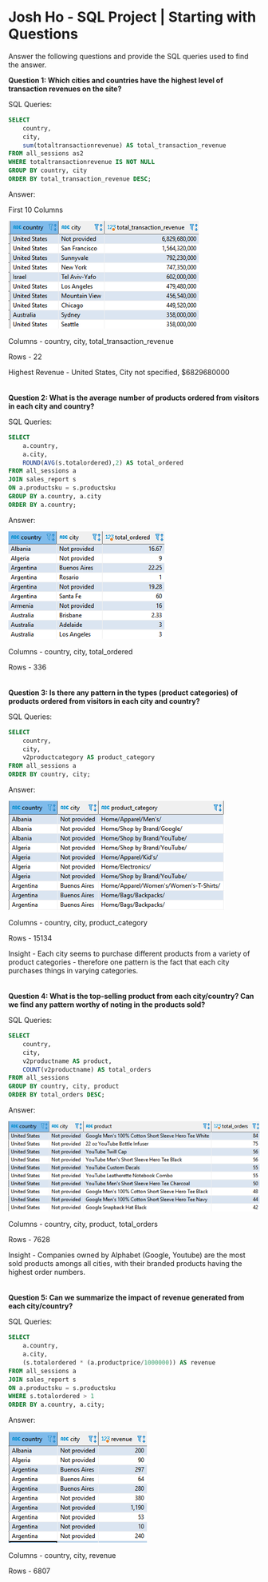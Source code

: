 # Josh Ho - SQL Project | Starting with Questions

Answer the following questions and provide the SQL queries used to find the answer.

**Question 1: Which cities and countries have the highest level of transaction revenues on the site?**


SQL Queries:
```SQL
SELECT 
	country, 
	city, 
	sum(totaltransactionrevenue) AS total_transaction_revenue
FROM all_sessions as2 
WHERE totaltransactionrevenue IS NOT NULL 
GROUP BY country, city 
ORDER BY total_transaction_revenue DESC;
```


Answer:

First 10 Columns

![](https://raw.githubusercontent.com/joshho77/SQL_Project/main/Images/q1.1.png "The first 10 columns of query")

Columns - country, city, total_transaction_revenue

Rows - 22

Highest Revenue - United States, City not specified, $6829680000
\
\
\
**Question 2: What is the average number of products ordered from visitors in each city and country?**


SQL Queries:
```SQL
SELECT 
	a.country,
	a.city,
	ROUND(AVG(s.totalordered),2) AS total_ordered
FROM all_sessions a
JOIN sales_report s 
ON a.productsku = s.productsku 
GROUP BY a.country, a.city 
ORDER BY a.country; 
```

Answer:

![](https://raw.githubusercontent.com/joshho77/SQL_Project/main/Images/q1.2.png "The first 10 columns of query")

Columns - country, city, total_ordered

Rows - 336
\
\
\
**Question 3: Is there any pattern in the types (product categories) of products ordered from visitors in each city and country?**


SQL Queries:
```SQL
SELECT 
	country,
	city,
	v2productcategory AS product_category  
FROM all_sessions a
ORDER BY country, city;
```

Answer:

![](https://raw.githubusercontent.com/joshho77/SQL_Project/main/Images/q1.3.png "The first 10 columns of query")

Columns - country, city, product_category

Rows - 15134

Insight - Each city seems to purchase different products from a variety of product categories - therefore one pattern is the fact that each city purchases things in varying categories.
\
\
\
**Question 4: What is the top-selling product from each city/country? Can we find any pattern worthy of noting in the products sold?**


SQL Queries:
```SQL
SELECT 
	country,
	city,
	v2productname AS product, 
	COUNT(v2productname) AS total_orders
FROM all_sessions 
GROUP BY country, city, product
ORDER BY total_orders DESC;
```

Answer:

![](https://raw.githubusercontent.com/joshho77/SQL_Project/main/Images/q1.4.png "The first 10 columns of query")

Columns - country, city, product, total_orders

Rows - 7628

Insight - Companies owned by Alphabet (Google, Youtube) are the most sold products amongs all cities, with their branded products having the highest order numbers.
\
\
\
**Question 5: Can we summarize the impact of revenue generated from each city/country?**

SQL Queries:
```SQL
SELECT 
	a.country, 
	a.city, 
    (s.totalordered * (a.productprice/1000000)) AS revenue
FROM all_sessions a
JOIN sales_report s 
ON a.productsku = s.productsku 
WHERE s.totalordered > 1
ORDER BY a.country, a.city; 
```

Answer:

![](https://raw.githubusercontent.com/joshho77/SQL_Project/main/Images/q1.5.png "The first 10 columns of query")

Columns - country, city, revenue

Rows - 6807






